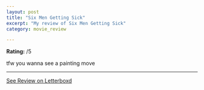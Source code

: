 ```yaml
---
layout: post
title: "Six Men Getting Sick"
excerpt: "My review of Six Men Getting Sick"
category: movie_review

---
```


**Rating:** /5

tfw you wanna see a painting move

<hr>

[See Review on Letterboxd](https://boxd.it/7X7DbN)
